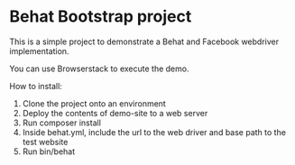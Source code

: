 Behat Bootstrap project
===============

This is a simple project to demonstrate a Behat and Facebook webdriver 
implementation.

You can use Browserstack to execute the demo.


How to install:

1. Clone the project onto an environment
2. Deploy the contents of demo-site to a web server
3. Run composer install
4. Inside behat.yml, include the url to the web driver and base path to the test website
5. Run bin/behat